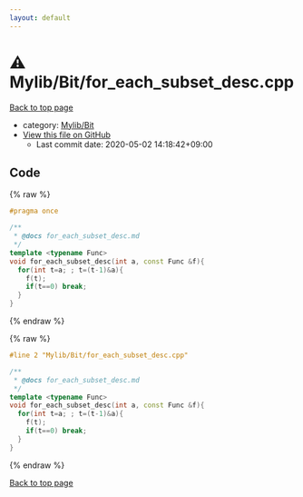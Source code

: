 ```yaml
---
layout: default
---
```


<!-- mathjax config similar to math.stackexchange -->
<script type="text/javascript" async
  src="https://cdnjs.cloudflare.com/ajax/libs/mathjax/2.7.5/MathJax.js?config=TeX-MML-AM_CHTML">
</script>
<script type="text/x-mathjax-config">
  MathJax.Hub.Config({
    TeX: { equationNumbers: { autoNumber: "AMS" }},
    tex2jax: {
      inlineMath: [ ['$','$'] ],
      processEscapes: true
    },
    "HTML-CSS": { matchFontHeight: false },
    displayAlign: "left",
    displayIndent: "2em"
  });
</script>

<script type="text/javascript" src="https://cdnjs.cloudflare.com/ajax/libs/jquery/3.4.1/jquery.min.js"></script>
<script src="https://cdn.jsdelivr.net/npm/jquery-balloon-js@1.1.2/jquery.balloon.min.js" integrity="sha256-ZEYs9VrgAeNuPvs15E39OsyOJaIkXEEt10fzxJ20+2I=" crossorigin="anonymous"></script>
<script type="text/javascript" src="../../../assets/js/copy-button.js"></script>
<link rel="stylesheet" href="../../../assets/css/copy-button.css" />


# :warning: Mylib/Bit/for_each_subset_desc.cpp

<a href="../../../index.html">Back to top page</a>

* category: <a href="../../../index.html#fe4a83e4dc2a7f834ed4cd85d6972a53">Mylib/Bit</a>
* <a href="{{ site.github.repository_url }}/blob/master/Mylib/Bit/for_each_subset_desc.cpp">View this file on GitHub</a>
    - Last commit date: 2020-05-02 14:18:42+09:00




## Code

<a id="unbundled"></a>
{% raw %}
```cpp
#pragma once

/**
 * @docs for_each_subset_desc.md
 */
template <typename Func>
void for_each_subset_desc(int a, const Func &f){
  for(int t=a; ; t=(t-1)&a){
    f(t);
    if(t==0) break;
  }
}

```
{% endraw %}

<a id="bundled"></a>
{% raw %}
```cpp
#line 2 "Mylib/Bit/for_each_subset_desc.cpp"

/**
 * @docs for_each_subset_desc.md
 */
template <typename Func>
void for_each_subset_desc(int a, const Func &f){
  for(int t=a; ; t=(t-1)&a){
    f(t);
    if(t==0) break;
  }
}

```
{% endraw %}

<a href="../../../index.html">Back to top page</a>

